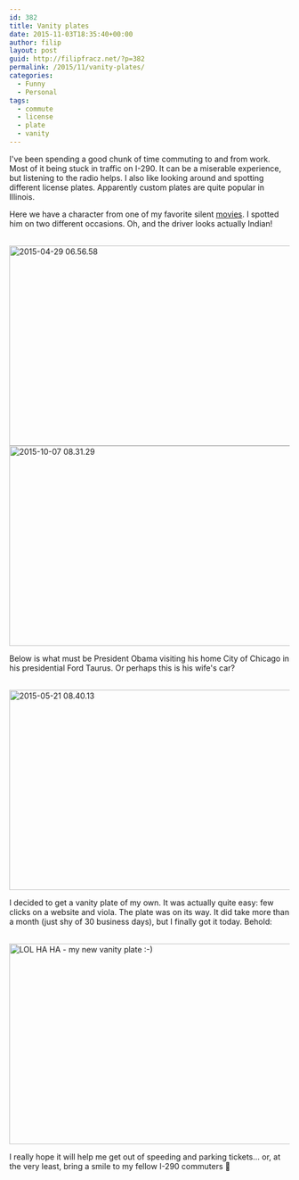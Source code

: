 ```yaml
---
id: 382
title: Vanity plates
date: 2015-11-03T18:35:40+00:00
author: filip
layout: post
guid: http://filipfracz.net/?p=382
permalink: /2015/11/vanity-plates/
categories:
  - Funny
  - Personal
tags:
  - commute
  - license
  - plate
  - vanity
---
```

I've been spending a good chunk of time commuting to and from work. Most of it being stuck in traffic on I-290. It can be a miserable experience, but listening to the radio helps. I also like looking around and spotting different license plates. Apparently custom plates are quite popular in Illinois.

Here we have a character from one of my favorite silent [movies](https://www.google.com/url?sa=t&rct=j&q=&esrc=s&source=web&cd=3&cad=rja&uact=8&ved=0CCkQtwIwAmoVChMI7InT1r71yAIVxGseCh2T0g0Z&url=https%3A%2F%2Fwww.youtube.com%2Fwatch%3Fv%3DhJJK5sgkgVA&usg=AFQjCNFNgd2xdPND64EVJudkOnhf2U73CQ&sig2=Qm_z0mzTK1IYGaH5TqA25A). I spotted him on two different occasions. Oh, and the driver looks actually Indian!

&nbsp;
<a data-flickr-embed="true" data-header="true" data-footer="true"  href="https://www.flickr.com/photos/itsff/22140412634" title="2015-04-29 06.56.58"><img src="https://farm1.staticflickr.com/743/22140412634_94f57c6a13_z.jpg" width="640" height="359" alt="2015-04-29 06.56.58" /></a>
<a data-flickr-embed="true" data-header="true" data-footer="true"  href="https://www.flickr.com/photos/itsff/22139970654" title="2015-10-07 08.31.29"><img src="https://farm6.staticflickr.com/5756/22139970654_70779464fc_z.jpg" width="640" height="359" alt="2015-10-07 08.31.29" /></a>

Below is what must be President Obama visiting his home City of Chicago in his presidential Ford Taurus. Or perhaps this is his wife's car?

&nbsp;
<a data-flickr-embed="true" data-header="true" data-footer="true"  href="https://www.flickr.com/photos/itsff/22139895904" title="2015-05-21 08.40.13"><img src="https://farm6.staticflickr.com/5788/22139895904_6cbaa6d965_z.jpg" width="640" height="359" alt="2015-05-21 08.40.13" /></a>

I decided to get a vanity plate of my own. It was actually quite easy: few clicks on a website and viola. The plate was on its way. It did take more than a month (just shy of 30 business days), but I finally got it today. Behold:

&nbsp;
<a data-flickr-embed="true" data-header="true" data-footer="true"  href="https://www.flickr.com/photos/itsff/22772956491/in/datetaken/" title="LOL HA HA - my new vanity plate :-)"><img src="https://farm1.staticflickr.com/578/22772956491_183a17588f_z.jpg" width="640" height="360" alt="LOL HA HA - my new vanity plate :-)" /></a>

I really hope it will help me get out of speeding and parking tickets&#8230; or, at the very least, bring a smile to my fellow I-290 commuters 🙂